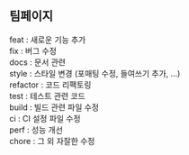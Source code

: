 ## 팀페이지

feat : 새로운 기능 추가  
fix : 버그 수정  
docs : 문서 관련  
style : 스타일 변경 (포매팅 수정, 들여쓰기 추가, …)  
refactor : 코드 리팩토링  
test : 테스트 관련 코드  
build : 빌드 관련 파일 수정  
ci : CI 설정 파일 수정  
perf : 성능 개선  
chore : 그 외 자잘한 수정